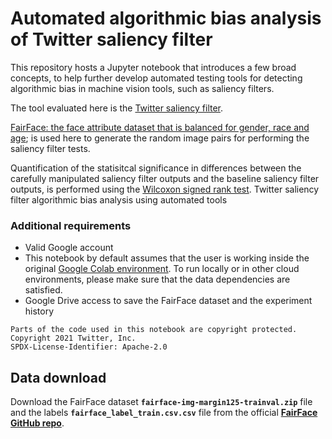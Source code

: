 # **Automated algorithmic bias analysis of Twitter saliency filter**

This repository hosts a Jupyter notebook that introduces a few broad concepts, to help further develop automated testing tools for detecting algorithmic bias in machine vision tools, such as saliency filters.

The tool evaluated here is the [Twitter saliency filter](https://github.com/twitter-research/image-crop-analysis).

[FairFace: the face attribute dataset that is balanced for gender, race and age](https://arxiv.org/abs/1908.04913v1); is used here to generate the random image pairs for performing the saliency filter tests.

Quantification of the statisitcal significance in differences between the carefully manipulated saliency filter outputs and the baseline saliency filter outputs, is performed using the [Wilcoxon signed rank test](https://en.wikipedia.org/wiki/Wilcoxon_signed-rank_test).
Twitter saliency filter algorithmic bias analysis using automated tools

### Additional requirements

* Valid Google account
* This notebook by default assumes that the user is working inside the original [Google Colab environment](https://colab.research.google.com/drive/1eZpt6KPtrlA2egvuTnyS31v3UqDJScCD?usp=sharing). To run locally or in other cloud environments, please make sure that the data dependencies are satisfied.
* Google Drive access to save the FairFace dataset and the experiment history

```
Parts of the code used in this notebook are copyright protected.
Copyright 2021 Twitter, Inc.
SPDX-License-Identifier: Apache-2.0
```

## Data download
Download the FairFace dataset **`fairface-img-margin125-trainval.zip`** file and the labels **`fairface_label_train.csv.csv`** file from the official **[FairFace GitHub repo](https://github.com/joojs/fairface)**.
